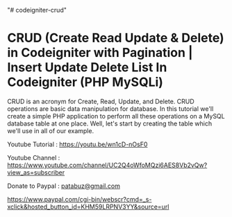 "# codeigniter-crud" 

CRUD (Create Read Update & Delete) in Codeigniter with Pagination | Insert Update Delete List In Codeigniter (PHP  MySQLi)
==================================================================================================================


CRUD is an acronym for Create, Read, Update, and Delete. CRUD operations are basic data manipulation for database. In this tutorial we'll create a simple PHP application to perform all these operations on a MySQL database table at one place. Well, let's start by creating the table which we'll use in all of our example.

Youtube Tutorial : https://youtu.be/wn1cD-nOsF0

Youtube Channel : https://www.youtube.com/channel/UC2Q4oWfoMQzi6AES8Vb2vQw?view_as=subscriber

Donate to Paypal : patabuz@gmail.com

https://www.paypal.com/cgi-bin/webscr?cmd=_s-xclick&hosted_button_id=KHM59LRPNV3YY&source=url
